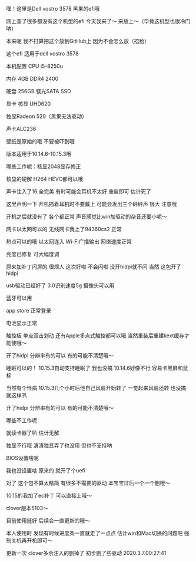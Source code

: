 嘿！这里是Dell vostro 3578 黑果的efi哦

网上查了很多都没有这个机型的efi 今天我来了～ 来放上～（毕竟这机型也很冷门呐）

本来呢 我不打算把这个放到GitHub上 因为不会怎么放（捂脸）

这个efi 适用于dell vostro 3578 

本机配置 
CPU i5-8250u
       
内存 4GB DDR4 2400
       
硬盘 256GB 镁光SATA SSD
       
显卡 核显 UHD620
           
独显Radeon 520（黑果无法驱动）

声卡ALC236

壁纸是原始的哦 不要被吓到哦

版本适用于10.14.6-10.15.3哦

哪些工作呢：核显2048显存修正

核显的硬解 H264 HEVC都可以哦

声卡注入了16 全完美 有时可能会耳机不太好 重启即可 估计死了

这里声明一下 开机插着耳机时不要戴上 可能会发出三个砰砰声 很大 注意哦 

开机之后就没有了 各个都正常 声音感觉比win加驱动的杂音还要小呢～

网卡以太网可以的 无线网卡我上了94360cs2 正常

热点可以的哦 以太网连入 Wi-Fi广播输出 网络速度正常

亮度已修复 可大幅度调

原来加补丁闪屏的 很烦人 这次好啦 不会闪啦 没开hidpi就不闪 当然 这包开了hidpi

usb驱动已经好了 3.0识别速度5g 摄像头可以用

蓝牙可以用

app store 正常登录

电池显示正常

触控板 单点双击划动 还有Apple多点式触控都可以哦 当然重装后重建kext缓存才能使哦～

开了hidpi 分辨率有的可以 有的可能不清楚哦～

睡眠可以的！ 10.15.3自动支持睡眠了 我也没搞 10.14.6好像不行 容易卡黑屏和鼠标

当然有个怪病 10.15.3几个小时后他自己风扇开始转了 一觉起来风扇还转 也没搞 就这样叭

开了hidpi 分辨率有的可以 有的可能不清楚哦～

哪些不工作呢

就读卡器了叭 估计无解

独显不行哦 渣渣独显弄了也没用 但也不支持呐

BIOS设置啥呢 

我也没设置啥 原来的 就开了个uefi

对了 这个包不算太精简 有很多不需要的驱动 本宝宝过后一个一个删哦～

10.15的我加了ec补丁 可以直接上哦～

clover版本5103～

目前使用挺好 后续会一直更新的哦～

本人使用时 发现有时候进度条一直就走了一点点 估计win和Mac切换的问题吧 强制关机再开机即可～

更新一次 clover多余注入的删掉了 初步删了些驱动 2020.3.7.00:27:41

